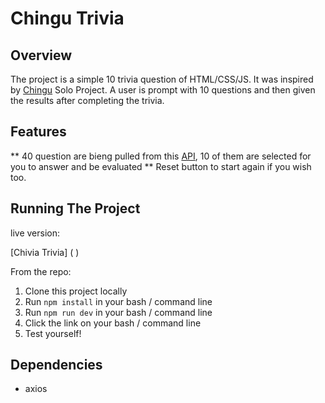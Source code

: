 # Chingu Trivia

## Overview

The project is a simple 10 trivia question of HTML/CSS/JS. It was inspired by [Chingu](https://www.chingu.io/) Solo Project. A user is prompt with 10 questions and then given the results after completing the trivia.

## Features

** 40 question are bieng pulled from this [API](https://johnmeade-webdev.github.io/chingu_quiz_api/trial.json), 10 of them are selected for you to answer and be evaluated
** Reset button to start again if you wish too.

## Running The Project

live version:

[Chivia Trivia] ( )

From the repo:

1. Clone this project locally
2. Run `npm install` in your bash / command line
3. Run `npm run dev` in your bash / command line
4. Click the link on your bash / command line
5. Test yourself!

## Dependencies

- axios
